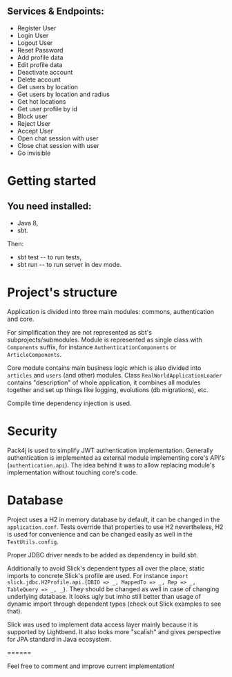## Services & Endpoints:
 * Register User
 * Login User
 * Logout User
 * Reset Password
 * Add profile data
 * Edit profile data
 * Deactivate account
 * Delete account
 * Get users by location
 * Get users by location and radius
 * Get hot locations
 * Get user profile by id
 * Block user
 * Reject User
 * Accept User
 * Open chat session with user
 * Close chat session with user
 * Go invisible
 


# Getting started

## You need installed:
 * Java 8,
 * sbt.

Then:
 * sbt test -- to run tests,
 * sbt run -- to run server in dev mode.

# Project's structure

Application is divided into three main modules: commons, authentication and core.

For simplification they are not represented as sbt's subprojects/submodules. Module is represented as single class with `Components` suffix,
for instance `AuthenticationComponents` or `ArticleComponents`.

Core module contains main business logic which is also divided into `articles` and `users` (and other) modules.
Class `RealWorldApplicationLoader` contains "description" of whole application, it combines all modules together and set up
things like logging, evolutions (db migrations), etc.

Compile time dependency injection is used.

# Security

Pack4j is used to simplify JWT authentication implementation. Generally authentication is implemented as external module implementing
core's API's (`authentication.api`). The idea behind it was to allow replacing module's implementation without touching core's code.

# Database

Project uses a H2 in memory database by default, it can be changed in the `application.conf`.
Tests override that properties to use H2 nevertheless, H2 is used for convenience and can be changed easily as well in the `TestUtils.config`.

Proper JDBC driver needs to be added as dependency in build.sbt.

Additionally to avoid Slick's dependent types all over the place, static imports to concrete Slick's profile are used.
For instance `import slick.jdbc.H2Profile.api.{DBIO => _, MappedTo => _, Rep => _, TableQuery => _, _}`. They should be changed as well in case of changing underlying database. It looks ugly but imho still better than usage of
dynamic import through dependent types (check out Slick examples to see that).

Slick was used to implement data access layer mainly because it is supported by Lightbend. It also looks more "scalish"
and gives perspective for JPA standard in Java ecosystem.

======

Feel free to comment and improve current implementation!

